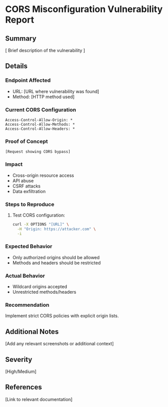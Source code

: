 # CORS Misconfiguration Vulnerability Report

## Summary
[ Brief description of the vulnerability ]

## Details
### Endpoint Affected
- URL: [URL where vulnerability was found]
- Method: [HTTP method used]

### Current CORS Configuration
```http
Access-Control-Allow-Origin: *
Access-Control-Allow-Methods: *
Access-Control-Allow-Headers: *
```

### Proof of Concept
```http
[Request showing CORS bypass]
```

### Impact
- Cross-origin resource access
- API abuse
- CSRF attacks
- Data exfiltration

### Steps to Reproduce
1. Test CORS configuration:
   ```bash
   curl -X OPTIONS "[URL]" \
     -H "Origin: https://attacker.com" \
     -i
   ```

### Expected Behavior
- Only authorized origins should be allowed
- Methods and headers should be restricted

### Actual Behavior
- Wildcard origins accepted
- Unrestricted methods/headers

### Recommendation
Implement strict CORS policies with explicit origin lists.

## Additional Notes
[Add any relevant screenshots or additional context]

## Severity
[High/Medium]

## References
[Link to relevant documentation]